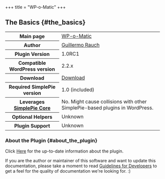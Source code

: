 +++
title = "WP-o-Matic"
+++

## The Basics {#the_basics}

<table class="inline">
<tbody>
<tr>
<th>Main page</th>
<td><a href="http://devthought.com/wp-o-matic-the-wordpress-rss-agreggator/">WP-o-Matic</a></td>
</tr>
<tr>
<th>Author</th>
<td><a href="http://devthought.com/">Guillermo Rauch</a></td>
</tr>
<tr>
<th>Plugin Version</th>
<td>1.0RC1</td>
</tr>
<tr>
<th>Compatible WordPress version</th>
<td>2.2.x</td>
</tr>
<tr>
<th>Download</th>
<td><a href="http://devthought.com/wp-content/articles/wp-o-matic/wpomatic-1.0RC1.zip">Download</a></td>
</tr>
<tr>
<th>Required SimplePie version</th>
<td>1.0 (included)</td>
</tr>
<tr>
<th>Leverages <a href="@/wiki/plugins/wordpress/simplepie_core.md">SimplePie Core</a></th>
<td>No. Might cause collisions with other SimplePie-based plugins in WordPress.</td>
</tr>
<tr>
<th>Optional Helpers</th>
<td>Unknown</td>
</tr>
<tr>
<th>Plugin Support</th>
<td>Unknown</td>
</tr>
</tbody>
</table>

### About the Plugin {#about_the_plugin}

Click [Here](http://devthought.com/wp-o-matic-the-wordpress-rss-agreggator/) for the up-to-date information about the plugin.

If you are the author or maintainer of this software and want to update this documentation, please take a moment to read [Guidelines for Developers](@/wiki/plugins/guidelines_for_developers.md) to get a feel for the quality of documentation we're looking for. :)
